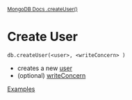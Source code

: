 <sup>[MongoDB Docs .createUser()](https://www.mongodb.com/docs/manual/reference/method/db.createUser/)</sup>

# Create User

```mongoDB
db.createUser(<user>, <writeConcern> )
```

- creates a new [user](user_document.md)
- (optional) [writeConcern](https://www.mongodb.com/docs/manual/reference/write-concern/)

[Examples](https://www.mongodb.com/docs/manual/reference/method/db.createUser/#example)
